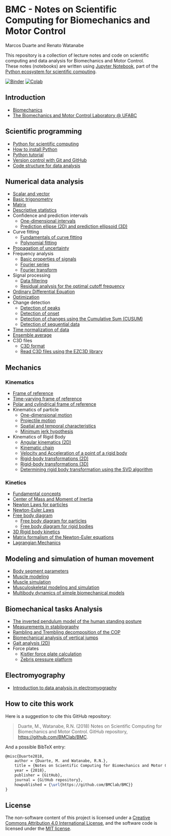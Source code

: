 # BMC - Notes on Scientific Computing for Biomechanics and Motor Control

Marcos Duarte and Renato Watanabe

This repository is a collection of lecture notes and code on scientific computing and data analysis for Biomechanics and Motor Control.  
These notes (notebooks) are written using [Jupyter Notebook](http://jupyter.org/), part of the [Python ecosystem for scientific computing]( http://scipy.org/).

[![Binder](https://mybinder.org/badge_logo.svg)](https://mybinder.org/v2/gh/BMClab/BMC/master?filepath=README.ipynb)
[![Colab](https://colab.research.google.com/assets/colab-badge.svg)](https://colab.research.google.com/github/BMClab/BMC/blob/master/README.ipynb)

## Introduction

* [Biomechanics](https://nbviewer.jupyter.org/github/BMClab/BMC/blob/master/notebooks/Biomechanics.ipynb)  
* [The Biomechanics and Motor Control Laboratory @ UFABC](https://nbviewer.jupyter.org/github/BMClab/BMC/blob/master/notebooks/BMClab.ipynb)  

## Scientific programming

* [Python for scientific computing](https://nbviewer.jupyter.org/github/BMClab/BMC/blob/master/notebooks/PythonForScientificComputing.ipynb)  
* [How to install Python](https://nbviewer.jupyter.org/github/BMClab/BMC/blob/master/notebooks/PythonInstallation.ipynb)
* [Python tutorial](https://nbviewer.jupyter.org/github/BMClab/BMC/blob/master/notebooks/PythonTutorial.ipynb)
* [Version control with Git and GitHub](https://nbviewer.jupyter.org/github/BMClab/BMC/blob/master/notebooks/VersionControlGitGitHub.ipynb)  
* [Code structure for data analysis](https://nbviewer.jupyter.org/github/BMClab/BMC/blob/master/notebooks/CodeStructure.ipynb)  

## Numerical data analysis

* [Scalar and vector](https://nbviewer.jupyter.org/github/BMClab/BMC/blob/master/notebooks/ScalarVector.ipynb)  
* [Basic trigonometry](https://nbviewer.jupyter.org/github/BMClab/BMC/blob/master/notebooks/TrigonometryBasics.ipynb)  
* [Matrix](https://nbviewer.jupyter.org/github/BMClab/BMC/blob/master/notebooks/Matrix.ipynb)  
* [Descriptive statistics](https://nbviewer.jupyter.org/github/BMClab/BMC/blob/master/notebooks/Statistics-Descriptive.ipynb)  
* Confidence and prediction intervals  
  * [One-dimensional intervals](https://nbviewer.jupyter.org/github/BMClab/BMC/blob/master/notebooks/ConfidencePredictionIntervals.ipynb)  
  * [Prediction ellipse (2D) and prediction ellipsoid (3D)](https://nbviewer.jupyter.org/github/BMClab/BMC/blob/master/notebooks/PredictionEllipseEllipsoid.ipynb)  
* Curve fitting  
  * [Fundamentals of curve fitting](https://nbviewer.jupyter.org/github/BMClab/BMC/blob/master/notebooks/CurveFitting.ipynb)  
  * [Polynomial fitting](https://nbviewer.jupyter.org/github/BMClab/BMC/blob/master/notebooks/PolynomialFitting.ipynb)  
* [Propagation of uncertainty](https://nbviewer.jupyter.org/github/BMClab/BMC/blob/master/notebooks/Propagation%20of%20uncertainty.ipynb)  
* Frequency analysis  
  * [Basic properties of signals](https://nbviewer.jupyter.org/github/BMClab/BMC/blob/master/notebooks/SignalBasicProperties.ipynb)  
  * [Fourier series](https://nbviewer.jupyter.org/github/BMClab/BMC/blob/master/notebooks/FourierSeries.ipynb)
  * [Fourier transform](https://nbviewer.jupyter.org/github/BMClab/BMC/blob/master/notebooks/FourierTransform.ipynb)
* Signal processing  
  * [Data filtering](https://nbviewer.jupyter.org/github/BMClab/BMC/blob/master/notebooks/DataFiltering.ipynb)  
  * [Residual analysis for the optimal cutoff frequency](https://nbviewer.jupyter.org/github/BMClab/BMC/blob/master/notebooks/ResidualAnalysis.ipynb)  
* [Ordinary Differential Equation](https://nbviewer.jupyter.org/github/BMClab/BMC/blob/master/notebooks/OrdinaryDifferentialEquation.ipynb)  
* [Optimization](https://nbviewer.jupyter.org/github/BMClab/BMC/blob/master/notebooks/Optimization.ipynb)  
* Change detection  
  * [Detection of peaks](https://nbviewer.jupyter.org/github/BMClab/BMC/blob/master/notebooks/DetectPeaks.ipynb)  
  * [Detection of onset](https://nbviewer.jupyter.org/github/BMClab/BMC/blob/master/notebooks/DetectOnset.ipynb)  
  * [Detection of changes using the Cumulative Sum (CUSUM)](https://nbviewer.jupyter.org/github/BMClab/BMC/blob/master/notebooks/DetectCUSUM.ipynb)  
  * [Detection of sequential data](https://nbviewer.jupyter.org/github/BMClab/BMC/blob/master/notebooks/detect_seq.ipynb)  
* [Time normalization of data](https://nbviewer.jupyter.org/github/BMClab/BMC/blob/master/notebooks/TimeNormalization.ipynb)  
* [Ensemble average](https://nbviewer.jupyter.org/github/bmclab/BMC/blob/master/notebooks/EnsembleAverage.ipynb)  
* C3D files  
  * [C3D format](https://nbviewer.jupyter.org/github/BMClab/BMC/blob/master/notebooks/OpenC3Dfile.ipynb)  
  * [Read C3D files using the EZC3D library](https://nbviewer.jupyter.org/github/BMClab/BMC/blob/master/notebooks/read_c3d_xr.ipynb)  

## Mechanics

### Kinematics

* [Frame of reference](https://nbviewer.jupyter.org/github/BMClab/BMC/blob/master/notebooks/ReferenceFrame.ipynb)  
* [Time-varying frame of reference](http://nbviewer.jupyter.org/github/BMClab/BMC/blob/master/notebooks/Time-varying%20frames.ipynb)
* [Polar and cylindrical frame of reference](https://nbviewer.jupyter.org/github/BMClab/bmc/blob/master/notebooks/PolarBasis.ipynb)
* Kinematics of particle  
  * [One-dimensional motion](https://nbviewer.jupyter.org/github/BMClab/BMC/blob/master/notebooks/KinematicsParticle.ipynb)  
  * [Projectile motion](https://nbviewer.jupyter.org/github/BMClab/BMC/blob/master/notebooks/ProjectileMotion.ipynb)  
  * [Spatial and temporal characteristics](https://nbviewer.jupyter.org/github/BMClab/BMC/blob/master/notebooks/SpatialTemporalCharacteristcs.ipynb)  
  * [Minimum jerk hypothesis](https://nbviewer.jupyter.org/github/BMClab/BMC/blob/master/notebooks/MinimumJerkHypothesis.ipynb)  
* Kinematics of Rigid Body  
  * [Angular kinematics (2D)](https://nbviewer.jupyter.org/github/BMClab/BMC/blob/master/notebooks/KinematicsAngular2D.ipynb)  
  * [Kinematic chain](https://nbviewer.jupyter.org/github/BMClab/BMC/blob/master/notebooks/KinematicChain.ipynb)  
  * [Velocity and Acceleration of a point of a rigid body](https://nbviewer.jupyter.org/github/BMClab/bmc/blob/master/notebooks/KinematicsOfRigidBody.ipynb)  
  * [Rigid-body transformations (2D)](https://nbviewer.jupyter.org/github/BMClab/BMC/blob/master/notebooks/Transformation2D.ipynb)  
  * [Rigid-body transformations (3D)](https://nbviewer.jupyter.org/github/BMClab/BMC/blob/master/notebooks/Transformation3D.ipynb)  
  * [Determining rigid body transformation using the SVD algorithm](https://nbviewer.jupyter.org/github/BMClab/BMC/blob/master/notebooks/SVDalgorithm.ipynb)  

### Kinetics

* [Fundamental concepts](https://nbviewer.jupyter.org/github/BMClab/BMC/blob/master/notebooks/KineticsFundamentalConcepts.ipynb)  
* [Center of Mass and Moment of Inertia](https://nbviewer.jupyter.org/github/BMClab/BMC/blob/master/notebooks/CenterOfMassAndMomentOfInertia.ipynb) 
* [Newton Laws for particles](https://nbviewer.jupyter.org/github/BMClab/bmc/blob/master/notebooks/newtonLawForParticles.ipynb)
* [Newton-Euler Laws](https://nbviewer.jupyter.org/github/BMClab/bmc/blob/notebooks/newton_euler_equations.ipynb)
* [Free body diagram](https://nbviewer.jupyter.org/github/BMClab/BMC/blob/master/notebooks/FreeBodyDiagram.ipynb)
  * [Free body diagram for particles](https://nbviewer.jupyter.org/github/BMClab/bmc/blob/master/notebooks/FBDParticles.ipynb)
  * [Free body diagram for rigid bodies](https://nbviewer.jupyter.org/github/BMClab/bmc/blob/master/notebooks/FreeBodyDiagramForRigidBodies.ipynb)
* [3D Rigid body kinetics](https://nbviewer.jupyter.org/github/BMClab/bmc/blob/master/notebooks/Kinetics3dRigidBody.ipynb)
* [Matrix formalism of the Newton-Euler equations](https://nbviewer.jupyter.org/github/BMClab/bmc/blob/master/notebooks/MatrixFormalism.ipynb)  
* [Lagrangian Mechanics](https://nbviewer.jupyter.org/github/BMClab/BMC/blob/master/notebooks/lagrangian_mechanics.ipynb)  

## Modeling and simulation of human movement

* [Body segment parameters](https://nbviewer.jupyter.org/github/BMClab/BMC/blob/master/notebooks/BodySegmentParameters.ipynb)
* [Muscle modeling](https://nbviewer.jupyter.org/github/BMClab/BMC/blob/master/notebooks/MuscleModeling.ipynb)  
* [Muscle simulation](https://nbviewer.jupyter.org/github/BMClab/BMC/blob/master/notebooks/MuscleSimulation.ipynb)  
* [Musculoskeletal modeling and simulation](https://nbviewer.jupyter.org/github/BMClab/BMC/blob/master/notebooks/MusculoskeletaModelingSimulation.ipynb)  
* [Multibody dynamics of simple biomechanical models](https://nbviewer.jupyter.org/github/BMClab/BMC/blob/master/notebooks/MultibodyDynamics.ipynb)  

## Biomechanical tasks Analysis

* [The inverted pendulum model of the human standing posture](https://nbviewer.jupyter.org/github/BMClab/BMC/blob/master/notebooks/IP_Model.ipynb)
* [Measurements in stabilography](https://nbviewer.jupyter.org/github/BMClab/BMC/blob/master/notebooks/Stabilography.ipynb)  
* [Rambling and Trembling decomposition of the COP](https://nbviewer.jupyter.org/github/BMClab/BMC/blob/master/notebooks/IEP.ipynb)  
* [Biomechanical analysis of vertical jumps](https://nbviewer.jupyter.org/github/BMClab/BMC/blob/master/notebooks/VerticalJump.ipynb)  
* [Gait analysis (2D)](https://nbviewer.jupyter.org/github/BMClab/BMC/blob/master/notebooks/GaitAnalysis2D.ipynb)  
* Force plates  
  * [Kistler force plate calculation](https://nbviewer.jupyter.org/github/BMClab/BMC/blob/master/notebooks/KistlerForcePlateCalculation.ipynb)  
  * [Zebris pressure platform](https://nbviewer.jupyter.org/github/BMClab/BMC/blob/master/notebooks/ReadZebrisPressurePlatformASCIIfiles.ipynb)  

## Electromyography

* [Introduction to data analysis in electromyography](https://nbviewer.jupyter.org/github/BMClab/BMC/blob/master/notebooks/Electromyography.ipynb)  

## How to cite this work

Here is a suggestion to cite this GitHub repository:

> Duarte, M., Watanabe, R.N. (2018) Notes on Scientific Computing for Biomechanics and Motor Control. GitHub repository, <https://github.com/BMClab/BMC>.

And a possible BibTeX entry:

```tex
@misc{Duarte2018,  
    author = {Duarte, M. and Watanabe, R.N.},
    title = {Notes on Scientific Computing for Biomechanics and Motor Control},  
    year = {2018},  
    publisher = {GitHub},  
    journal = {GitHub repository},  
    howpublished = {\url{https://github.com/BMClab/BMC}}  
}
```

## License

The non-software content of this project is licensed under a [Creative Commons Attribution 4.0 International License](http://creativecommons.org/licenses/by/4.0/), and the software code is licensed under the [MIT license](https://opensource.org/licenses/mit-license.php).
